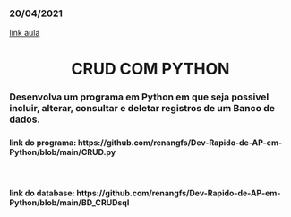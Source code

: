 <h3> 20/04/2021</h3>

<a href="https://liveestacio.sharepoint.com/sites/team_3681950/Shared%20Documents/Forms/AllItems.aspx?id=%2Fsites%2Fteam%5F3681950%2FShared%20Documents%2FGeneral%2FRecordings%2FReuni%C3%A3o%20em%20%5FGeral%5F%2D20210420%5F080130%2DGrava%C3%A7%C3%A3o%20de%20Reuni%C3%A3o%2Emp4&parent=%2Fsites%2Fteam%5F3681950%2FShared%20Documents%2FGeneral%2FRecordings">link aula</a>
<h1 align="center">CRUD COM PYTHON</h1>

<h3>Desenvolva um programa em Python em que seja possivel incluir, alterar, consultar e deletar registros de um Banco de dados.<h3>
  
<h4>link do programa: https://github.com/renangfs/Dev-Rapido-de-AP-em-Python/blob/main/CRUD.py</h4><br>

<h4>link do database: https://github.com/renangfs/Dev-Rapido-de-AP-em-Python/blob/main/BD_CRUDsql</h4>
